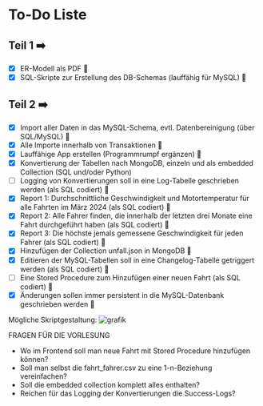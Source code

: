 # To-Do Liste

## Teil 1 ➡️

- [x] ER-Modell als PDF 🔴
- [x] SQL-Skripte zur Erstellung des DB-Schemas (lauffähig für MySQL) 🔴

## Teil 2 ➡️

- [x] Import aller Daten in das MySQL-Schema, evtl. Datenbereinigung (über SQL/MySQL) 🔴
- [x] Alle Importe innerhalb von Transaktionen 🔴
- [x] Lauffähige App erstellen (Programmrumpf ergänzen) 🔴
- [x] Konvertierung der Tabellen nach MongoDB, einzeln und als embedded Collection (SQL und/oder Python)
- [ ] Logging von Konvertierungen soll in eine Log-Tabelle geschrieben werden (als SQL codiert) 🔴
- [x] Report 1: Durchschnittliche Geschwindigkeit und Motortemperatur für alle Fahrten im März 2024 (als SQL codiert) 🔴
- [x] Report 2: Alle Fahrer finden, die innerhalb der letzten drei Monate eine Fahrt durchgeführt haben (als SQL codiert) 🔴
- [x] Report 3: Die höchste jemals gemessene Geschwindigkeit für jeden Fahrer (als SQL codiert) 🔴
- [x] Hinzufügen der Collection unfall.json in MongoDB 🔴
- [x] Editieren der MySQL-Tabellen soll in eine Changelog-Tabelle getriggert werden (als SQL codiert) 🔴
- [ ] Eine Stored Procedure zum Hinzufügen einer neuen Fahrt (als SQL codiert) 🔴 
- [x] Änderungen sollen immer persistent in die MySQL-Datenbank geschrieben werden 🔴

Mögliche Skriptgestaltung:
![grafik](https://github.com/user-attachments/assets/91f65873-4036-46ca-bb5a-86627f044b53)


FRAGEN FÜR DIE VORLESUNG
- Wo im Frontend soll man neue Fahrt mit Stored Procedure hinzufügen können?
- Soll man selbst die fahrt_fahrer.csv zu eine 1-n-Beziehung vereinfachen?
- Soll die embedded collection komplett alles enthalten?
- Reichen für das Logging der Konvertierungen die Success-Logs?